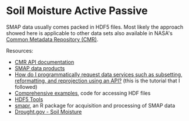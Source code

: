 # Soil Moisture Active Passive

SMAP data usually comes packed in HDF5 files. Most likely the approach showed here is applicable to other data sets also available in NASA's [Common Metadata Repository (CMR)](https://earthdata.nasa.gov/about/science-system-description/eosdis-components/common-metadata-repository).

Resources:

- [CMR API documentation](https://wiki.earthdata.nasa.gov/display/CMR/Client+Developer+User+Guides+-+API+-+Technical+Documentation)
- [SMAP data products](https://smap.jpl.nasa.gov/data/)
- [How do I programmatically request data services such as subsetting, reformatting, and reprojection using an API?](https://nsidc.org/support/how/how-do-i-programmatically-request-data-services) (this is the tutorial that I followed)
- [Comprehensive examples](http://hdfeos.org/zoo/index_openNSIDC_Examples.php#SMAP), code for accessing HDF files
- [HDF5 Tools](https://support.hdfgroup.org/products/hdf5_tools/index.html)
- [smapr](https://github.com/earthlab/smapr), an R package for acquisition and processing of SMAP data
- [Drought.gov - Soil Moisture](https://www.drought.gov/drought/data-maps-tools/soil-moisture)
